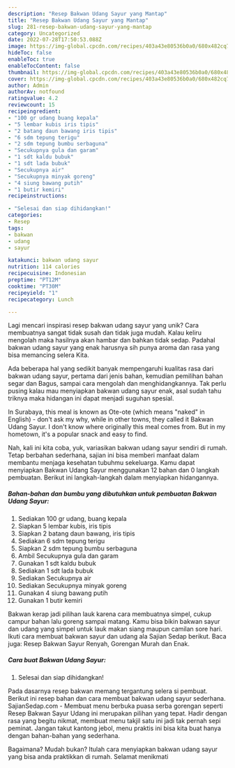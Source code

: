 ```yaml
---
description: "Resep Bakwan Udang Sayur yang Mantap"
title: "Resep Bakwan Udang Sayur yang Mantap"
slug: 281-resep-bakwan-udang-sayur-yang-mantap
category: Uncategorized
date: 2022-07-28T17:50:53.088Z
image: https://img-global.cpcdn.com/recipes/403a43e80536b0a0/680x482cq70/bakwan-udang-sayur-foto-resep-utama.jpg
hideToc: false
enableToc: true
enableTocContent: false
thumbnail: https://img-global.cpcdn.com/recipes/403a43e80536b0a0/680x482cq70/bakwan-udang-sayur-foto-resep-utama.jpg
cover: https://img-global.cpcdn.com/recipes/403a43e80536b0a0/680x482cq70/bakwan-udang-sayur-foto-resep-utama.jpg
author: Admin
authorAv: notfound
ratingvalue: 4.2
reviewcount: 15
recipeingredient:
- "100 gr udang buang kepala"
- "5 lembar kubis iris tipis"
- "2 batang daun bawang iris tipis"
- "6 sdm tepung terigu"
- "2 sdm tepung bumbu serbaguna"
- "Secukupnya gula dan garam"
- "1 sdt kaldu bubuk"
- "1 sdt lada bubuk"
- "Secukupnya air"
- "Secukupnya minyak goreng"
- "4 siung bawang putih"
- "1 butir kemiri"
recipeinstructions:

- "Selesai dan siap dihidangkan!"
categories:
- Resep
tags:
- bakwan
- udang
- sayur

katakunci: bakwan udang sayur 
nutrition: 114 calories
recipecuisine: Indonesian
preptime: "PT12M"
cooktime: "PT30M"
recipeyield: "1"
recipecategory: Lunch

---
```





Lagi mencari inspirasi resep bakwan udang sayur yang unik? Cara membuatnya sangat tidak susah dan tidak juga mudah. Kalau keliru mengolah maka hasilnya akan hambar dan bahkan tidak sedap. Padahal bakwan udang sayur yang enak harusnya sih punya aroma dan rasa yang bisa memancing selera Kita.





Ada beberapa hal yang sedikit banyak mempengaruhi kualitas rasa dari bakwan udang sayur, pertama dari jenis bahan, kemudian pemilihan bahan segar dan Bagus, sampai cara mengolah dan menghidangkannya. Tak perlu pusing kalau mau menyiapkan bakwan udang sayur enak,      asal sudah tahu triknya maka hidangan ini dapat menjadi suguhan spesial.














In Surabaya, this meal is known as Ote-ote (which means &#34;naked&#34; in English) - don&#39;t ask my why, while in other towns, they called it Bakwan Udang Sayur. I don&#39;t know where originally this meal comes from. But in my hometown, it&#39;s a popular snack and easy to find.






Nah, kali ini kita coba, yuk, variasikan bakwan udang sayur sendiri di rumah. Tetap berbahan sederhana, sajian ini bisa memberi manfaat dalam membantu menjaga kesehatan tubuhmu sekeluarga. Kamu dapat menyiapkan Bakwan Udang Sayur menggunakan 12 bahan dan 0 langkah pembuatan. Berikut ini langkah-langkah dalam menyiapkan hidangannya.

<!--inarticleads1-->

##### Bahan-bahan dan bumbu yang dibutuhkan untuk pembuatan Bakwan Udang Sayur:

1. Sediakan 100 gr udang, buang kepala
1. Siapkan 5 lembar kubis, iris tipis
1. Siapkan 2 batang daun bawang, iris tipis
1. Sediakan 6 sdm tepung terigu
1. Siapkan 2 sdm tepung bumbu serbaguna
1. Ambil Secukupnya gula dan garam
1. Gunakan 1 sdt kaldu bubuk
1. Sediakan 1 sdt lada bubuk
1. Sediakan Secukupnya air
1. Sediakan Secukupnya minyak goreng
1. Gunakan 4 siung bawang putih
1. Gunakan 1 butir kemiri


Bakwan kerap jadi pilihan lauk karena cara membuatnya simpel, cukup campur bahan lalu goreng sampai matang. Kamu bisa bikin bakwan sayur dan udang yang simpel untuk lauk makan siang maupun camilan sore hari. Ikuti cara membuat bakwan sayur dan udang ala Sajian Sedap berikut. Baca juga: Resep Bakwan Sayur Renyah, Gorengan Murah dan Enak. 

<!--inarticleads2-->

##### Cara buat Bakwan Udang Sayur:


1. Selesai dan siap dihidangkan!

Pada dasarnya resep bakwan memang tergantung selera si pembuat. Berikut ini resep bahan dan cara membuat bakwan udang sayur sederhana. SajianSedap.com - Membuat menu berbuka puasa serba gorengan seperti Resep Bakwan Sayur Udang ini merupakan pilihan yang tepat. Hadir dengan rasa yang begitu nikmat, membuat menu takjil satu ini jadi tak pernah sepi peminat. Jangan takut kantong jebol, menu praktis ini bisa kita buat hanya dengan bahan-bahan yang sederhana. 

Bagaimana? Mudah bukan? Itulah cara menyiapkan bakwan udang sayur yang bisa anda praktikkan di rumah. Selamat menikmati
